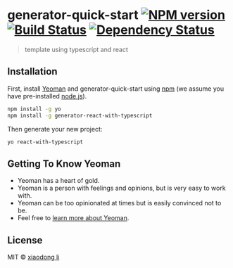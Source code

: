 # generator-quick-start [![NPM version][npm-image]][npm-url] [![Build Status][travis-image]][travis-url] [![Dependency Status][daviddm-image]][daviddm-url]
> template using typescript and react

## Installation

First, install [Yeoman](http://yeoman.io) and generator-quick-start using [npm](https://www.npmjs.com/) (we assume you have pre-installed [node.js](https://nodejs.org/)).

```bash
npm install -g yo
npm install -g generator-react-with-typescript
```

Then generate your new project:

```bash
yo react-with-typescript
```

## Getting To Know Yeoman

 * Yeoman has a heart of gold.
 * Yeoman is a person with feelings and opinions, but is very easy to work with.
 * Yeoman can be too opinionated at times but is easily convinced not to be.
 * Feel free to [learn more about Yeoman](http://yeoman.io/).

## License

MIT © [xiaodong li](N/A)


[npm-image]: https://badge.fury.io/js/generator-quick-start.svg
[npm-url]: https://npmjs.org/package/generator-quick-start
[travis-image]: https://travis-ci.org/smartpcr/generator-quick-start.svg?branch=master
[travis-url]: https://travis-ci.org/smartpcr/generator-quick-start
[daviddm-image]: https://david-dm.org/smartpcr/generator-quick-start.svg?theme=shields.io
[daviddm-url]: https://david-dm.org/smartpcr/generator-quick-start
